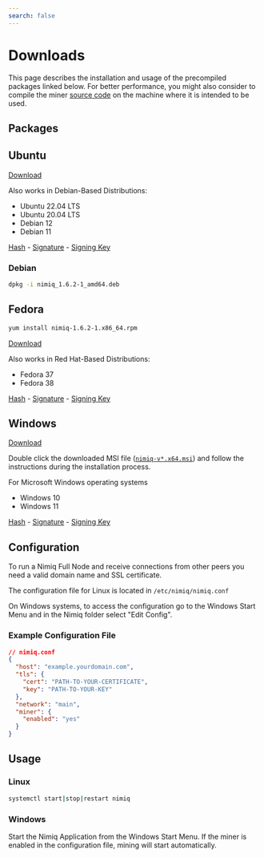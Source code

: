 ```yaml
---
search: false
---
```


# Downloads

<Callout type='warning'>

This page describes the installation and usage of the precompiled packages linked below. For better performance, you might also consider to compile the miner [source code](https://github.com/nimiq/core-js) on the machine where it is intended to be used.

</Callout>

## Packages

## Ubuntu

[Download](https://repo.nimiq.com/deb/pool/stable/main/n/nimiq/nimiq_1.6.2-1_amd64.deb)

Also works in Debian-Based Distributions:

- Ubuntu 22.04 LTS
- Ubuntu 20.04 LTS
- Debian 12
- Debian 11

[Hash](https://repo.nimiq.com/deb/pool/stable/main/n/nimiq/nimiq_1.6.2-1_amd64.deb.sha256sum) - [Signature](https://repo.nimiq.com/deb/pool/stable/main/n/nimiq/nimiq_1.6.2-1_amd64.deb.asc) - [Signing Key](https://www.nimiq.com/nimiq-signing-key.pub)

### Debian

```bash
dpkg -i nimiq_1.6.2-1_amd64.deb
```

## Fedora

```bash
yum install nimiq-1.6.2-1.x86_64.rpm
```

[Download](https://www.nimiq.com/nimiq-signing-key.pub)

Also works in Red Hat-Based Distributions:

- Fedora 37
- Fedora 38

[Hash](https://repo.nimiq.com/rpm/stable/x86_64/nimiq-1.6.2-1.x86_64.rpm.sha256sum) - [Signature](https://repo.nimiq.com/rpm/stable/x86_64/nimiq-1.6.2-1.x86_64.rpm.asc) - [Signing Key](https://www.nimiq.com/nimiq-signing-key.pub)

## Windows

[Download]()

Double click the downloaded MSI file ([`nimiq-v*.x64.msi`](https://repo.nimiq.com/win/x64/nimiq-v1.6.2-1.x64.msi)) and follow the instructions during the installation process.

For Microsoft Windows operating systems

- Windows 10
- Windows 11

[Hash](https://repo.nimiq.com/win/x64/nimiq-v1.6.2-1.x64.msi.sha256sum) - [Signature](https://repo.nimiq.com/win/x64/nimiq-v1.6.2-1.x64.msi.asc) - [Signing Key](https://www.nimiq.com/nimiq-signing-key.pub)

## Configuration

<Callout type='warning'>

To run a Nimiq Full Node and receive connections from other peers you need a valid domain name and SSL certificate.

</Callout>

The configuration file for Linux is located in `/etc/nimiq/nimiq.conf`

On Windows systems, to access the configuration go to the Windows Start Menu and in the Nimiq folder select "Edit Config".

### Example Configuration File

```json
// nimiq.conf
{
  "host": "example.yourdomain.com",
  "tls": {
    "cert": "PATH-TO-YOUR-CERTIFICATE",
    "key": "PATH-TO-YOUR-KEY"
  },
  "network": "main",
  "miner": {
    "enabled": "yes"
  }
}
```

## Usage

### Linux

```bash
systemctl start|stop|restart nimiq
```

### Windows

Start the Nimiq Application from the Windows Start Menu. If the miner is enabled in the configuration file, mining will start automatically.
